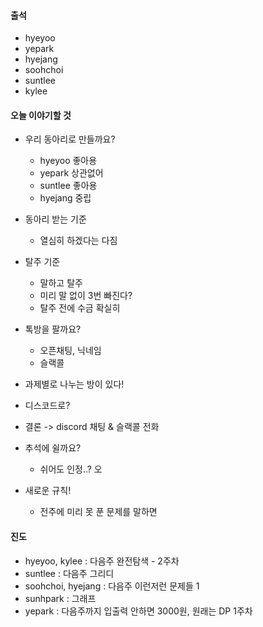 #### 출석
- hyeyoo
- yepark
- hyejang
- soohchoi
- suntlee
- kylee

#### 오늘 이야기할 것 
- 우리 동아리로 만들까요?
  - hyeyoo 좋아용
  - yepark 상관없어
  - suntlee 좋아용
  - hyejang 중립

- 동아리 받는 기준
  - 열심히 하겠다는 다짐

- 탈주 기준
  - 말하고 탈주
  - 미리 말 없이 3번 빠진다?
  - 탈주 전에 수금 확실히
  
- 톡방을 팔까요?
  - 오픈채팅, 닉네임
  - 슬랙콜  
- 과제별로 나누는 방이 있다!
- 디스코드로?

- 결론
-> discord 채팅 & 슬랙콜 전화

- 추석에 쉴까요?
  - 쉬어도 인정..? 오
  
- 새로운 규칙!
  - 전주에 미리 못 푼 문제를 말하면 

#### 진도
- hyeyoo, kylee : 다음주 완전탐색 - 2주차
- suntlee : 다음주 그리디
- soohchoi, hyejang : 다음주 이런저런 문제들 1
- sunhpark : 그래프
- yepark : 다음주까지 입출력 안하면 3000원, 원래는 DP 1주차
